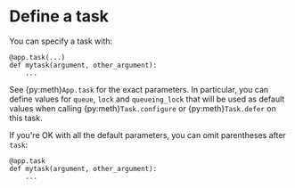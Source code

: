 # Define a task

You can specify a task with:

```
@app.task(...)
def mytask(argument, other_argument):
    ...
```

See {py:meth}`App.task` for the exact parameters. In particular, you can define values for
`queue`, `lock` and  `queueing_lock` that will be used as default values when
calling {py:meth}`Task.configure` or {py:meth}`Task.defer` on this task.

If you're OK with all the default parameters, you can omit parentheses after
`task`:

```
@app.task
def mytask(argument, other_argument):
    ...
```
